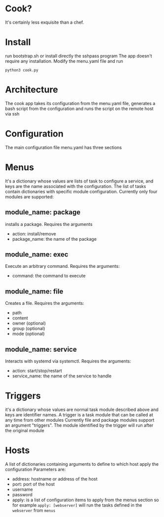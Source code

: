 # Cook?

It's certainly less exquisite than a chef.


# Install

run bootstrap.sh or install directly the sshpass program
The app doesn't require any installation.
Modify the menu.yaml file and run

`python3 cook.py`


# Architecture

The cook app takes its configuration from the menu.yaml file, generates a bash
script from the configuration and runs the script on the remote host via ssh

# Configuration

The main configuration file menu.yaml has three sections

# Menus

It's a dictionary whose values are lists of task to configure a service, and
keys are the name associated with the configuration.
The list of tasks contain dictionaries with specific module configuration.
Currently only four modules are supported:

## module_name: package

installs a package. Requires the arguments

- action: install/remove
- package_name: the name of the package


## module_name: exec

Execute an arbitrary command. Requires the arguments:

- command: the command to execute

## module_name: file

Creates a file. Requires the arguments:

- path
- content
- owner (optional)
- group (optional)
- mode (optional)


## module_name: service

Interacts with systemd via systemctl. Requires the arguments:

- action: start/stop/restart
- service_name: the name of the service to handle

# Triggers

it's a dictionary whose values are normal task module described above and keys
are identifier names.
A trigger is a task module that can be called at any time from other modules
Currently file and package modules support an argument "triggers". The module
identified by the trigger will run after the original module


# Hosts

A list of dictionaries containing arguments to define to which host apply
the configuration
Parameters are:
- address: hostname or address of the host
- port: port of the host
- username
- password
- apply: is a list of configuration items to apply from the menus section so for example
`apply: [webserver]` will run the tasks defined in the `webserver` from `menus`
